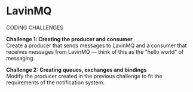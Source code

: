 # LavinMQ

CODING CHALLENGES<br />

<b>Challenge 1: Creating the producer and consumer</b><br />
Create a producer that sends messages to LavinMQ and a consumer that receives messages 
from LavinMQ — think of this as the "hello world" of messaging.

<b>Challenge 2: Creating queues, exchanges and bindings</b><br />
Modify the producer created in the previous challenge to fit the requirements of the notification system.
